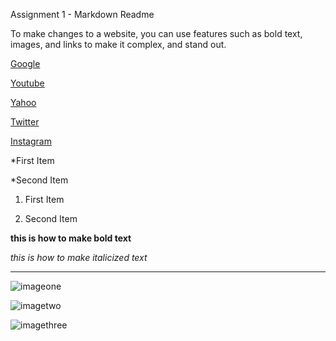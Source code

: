 Assignment 1 - Markdown Readme

To make changes to a website, you can use features such as bold text, images, and links to make it complex, and stand out.

[Google](http://www.google.com)

[Youtube](http://www.youtube.com)

[Yahoo](http://www.yahoo.com)

[Twitter](http://www.twitter.com)

[Instagram](http:www.instagram.com)

*First Item

*Second Item

1. First Item

2. Second Item

**this is how to make bold text**

*this is how to make italicized text*

__________________________

![imageone](map.jpg)

![imagetwo](passport.jpg)

![imagethree](plane.jpg)
